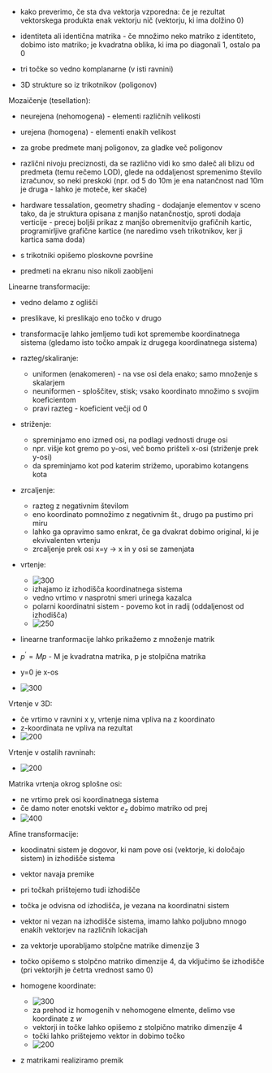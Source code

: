 - kako preverimo, če sta dva vektorja vzporedna: če je rezultat vektorskega produkta enak vektorju nič (vektorju, ki ima dolžino 0)
- identiteta ali identična matrika - če množimo neko matriko z identiteto, dobimo isto matriko; je kvadratna oblika, ki ima po diagonali 1, ostalo pa 0

- tri točke so vedno komplanarne (v isti ravnini)
- 3D strukture so iz trikotnikov (poligonov)

Mozaičenje (tesellation):
- neurejena (nehomogena) - elementi različnih velikosti
- urejena (homogena) - elementi enakih velikost
- za grobe predmete manj poligonov, za gladke več poligonov
- različni nivoju preciznosti, da se različno vidi ko smo daleč ali blizu od predmeta (temu rečemo LOD), glede na oddaljenost spremenimo število izračunov, so neki preskoki (npr. od 5 do 10m je ena natančnost nad 10m je druga - lahko je moteče, ker skače)
- hardware tessalation, geometry shading - dodajanje elementov v sceno tako, da je struktura opisana z manjšo natančnostjo, sproti dodaja verticije - precej boljši prikaz z manjšo obremenitvijo grafičnih kartic, programirljive grafične kartice (ne naredimo vseh trikotnikov, ker ji kartica sama doda)

- s trikotniki opišemo ploskovne površine
- predmeti na ekranu niso nikoli zaobljeni

Linearne transformacije:
- vedno delamo z oglišči
- preslikave, ki preslikajo eno točko v drugo
- transformacije lahko jemljemo tudi kot spremembe koordinatnega sistema (gledamo isto točko ampak iz drugega koordinatnega sistema)
- razteg/skaliranje:
	- uniformen (enakomeren) - na vse osi dela enako; samo množenje s skalarjem
	- neuniformen - sploščitev, stisk; vsako koordinato množimo s svojim koeficientom
	- pravi razteg - koeficient večji od 0
- striženje:
	- spreminjamo eno izmed osi, na podlagi vednosti druge osi
	- npr. višje kot gremo po y-osi, več bomo prišteli x-osi (striženje prek y-osi)
	- da spreminjamo kot pod katerim strižemo, uporabimo kotangens kota
- zrcaljenje:
	- razteg z negativnim številom
	- eno koordinato pomnožimo z negativnim št., drugo pa pustimo pri miru
	- lahko ga opravimo samo enkrat, če ga dvakrat dobimo original, ki je ekvivalenten vrtenju
	- zrcaljenje prek osi x=y -> x in y osi se zamenjata
- vrtenje:
	- ![300](../../Images2/Pasted%20image%2020241009105438.png)
	- izhajamo iz izhodišča koordinatnega sistema
	- vedno vrtimo v nasprotni smeri urinega kazalca
	- polarni koordinatni sistem - povemo kot in radij (oddaljenost od izhodišča)
	- ![250](../../Images2/Pasted%20image%2020241009105901.png)

- linearne tranformacije lahko prikažemo z množenje matrik
- $p^′ = Mp$ - M je kvadratna matrika, p je stolpična matrika
- y=0 je x-os
- ![300](../../Images2/Pasted%20image%2020241009112045.png)

Vrtenje v 3D:
- če vrtimo v ravnini x y, vrtenje nima vpliva na z koordinato
- z-koordinata ne vpliva na rezultat
- ![200](../../Images2/Pasted%20image%2020241009112222.png)

Vrtenje v ostalih ravninah:
- ![200](../../Images2/Pasted%20image%2020241009112424.png)

Matrika vrtenja okrog splošne osi:
- ne vrtimo prek osi koordinatnega sistema
- če damo noter enotski vektor $e_z$ dobimo matriko od prej
- ![400](../../Images2/Pasted%20image%2020241009112704.png)


Afine transformacije:
- koodinatni sistem je dogovor, ki nam pove osi (vektorje, ki določajo sistem) in izhodišče sistema
- vektor navaja premike
- pri točkah prištejemo tudi izhodišče
- točka je odvisna od izhodišča, je vezana na koordinatni sistem
- vektor ni vezan na izhodišče sistema, imamo lahko poljubno mnogo enakih vektorjev na različnih lokacijah
- za vektorje uporabljamo stolpčne matrike dimenzije 3
- točko opišemo s stolpčno matriko dimenzije 4, da vključimo še izhodišče (pri vektorjih je četrta vrednost samo 0)

- homogene koordinate:
	- ![300](../../Images2/Pasted%20image%2020241009113100.png)
	- za prehod iz homogenih v nehomogene elmente, delimo vse koordinate z $w$
	- vektorji in točke lahko opišemo z stolpično matriko dimenzije 4
	- točki lahko prištejemo vektor in dobimo točko
	- ![200](../../Images2/Pasted%20image%2020241009113249.png)

- z matrikami realiziramo premik